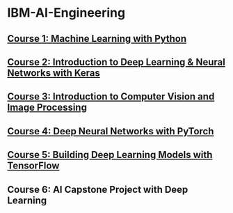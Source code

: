 # IBM-AI-Engineering
## [Course 1: Machine Learning with Python](https://github.com/chongna95/IBM-Data-Science/tree/main/Course%209:%20Machine%20Learning%20with%20Python)
## [Course 2: Introduction to Deep Learning & Neural Networks with Keras](https://github.com/chongna95/IBM-AI-Engineering/tree/main/Course%202:%20Introduction%20to%20Deep%20Learning%20&%20Neural%20Networks%20with%20Keras)
## [Course 3: Introduction to Computer Vision and Image Processing](https://github.com/chongna95/IBM-AI-Engineering/tree/main/Course%203:%20Introduction%20to%20Computer%20Vision%20and%20Image%20Processing)
## [Course 4: Deep Neural Networks with PyTorch](https://github.com/chongna95/IBM-AI-Engineering/tree/main/Course%204:%20Deep%20Neural%20Networks%20with%20PyTorch)
## [Course 5: Building Deep Learning Models with TensorFlow](https://github.com/chongna95/IBM-AI-Engineering/tree/main/Course%205:%20Building%20Deep%20Learning%20Models%20with%20TensorFlow)
## Course 6: AI Capstone Project with Deep Learning

